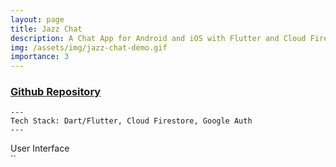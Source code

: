 ```yaml
---
layout: page
title: Jazz Chat
description: A Chat App for Android and iOS with Flutter and Cloud Firestore as the database
img: /assets/img/jazz-chat-demo.gif
importance: 3
---
```


### [Github Repository](https://github.com/ChamsToure/jazz-chat)

    ---
    Tech Stack: Dart/Flutter, Cloud Firestore, Google Auth
    ---

<div class="row">
    <div class="col-sm mt-3 mt-md-0">
        <img class="img-fluid rounded z-depth-1" src="{{ '/assets/img/jazz-chat/screenshot2.png' | relative_url }}" alt="" title="example image"/>
    </div>
    <div class="col-sm mt-3 mt-md-0">
        <img class="img-fluid rounded z-depth-1" src="{{ '/assets/img/jazz-chat/screenshot3.png' | relative_url }}" alt="" title="example image"/>
    </div>
    <div class="col-sm mt-3 mt-md-0">
        <img class="img-fluid rounded z-depth-1" src="{{ '/assets/img/jazz-chat/screenshot4.png' | relative_url }}" alt="" title="example image"/>
    </div>
</div>
<div class="caption">
User Interface
</div>
<div class="row">
    <div class="col-sm mt-3 mt-md-0">
        <img class="img-fluid rounded z-depth-1" src="{{ '/assets/img/jazz-chat-demo.gif' | relative_url }}" alt="" title="example image"/>
    </div>
</div>
``
